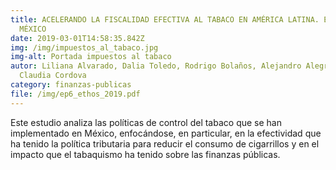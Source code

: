```yaml
---
title: ACELERANDO LA FISCALIDAD EFECTIVA AL TABACO EN AMÉRICA LATINA. EL CASO DE
  MÉXICO
date: 2019-03-01T14:58:35.842Z
img: /img/impuestos_al_tabaco.jpg
img-alt: Portada impuestos al tabaco
autor: Liliana Alvarado, Dalia Toledo, Rodrigo Bolaños, Alejandro Alegría Matus,
  Claudia Cordova
category: finanzas-publicas
file: /img/ep6_ethos_2019.pdf
---
```

<!--StartFragment-->

Este estudio analiza las políticas de control del tabaco que se han implementado en México, enfocándose, en particular, en la efectividad que ha tenido la política tributaria para reducir el consumo de cigarrillos y en el impacto que el tabaquismo ha tenido sobre las finanzas públicas.

<!--EndFragment-->